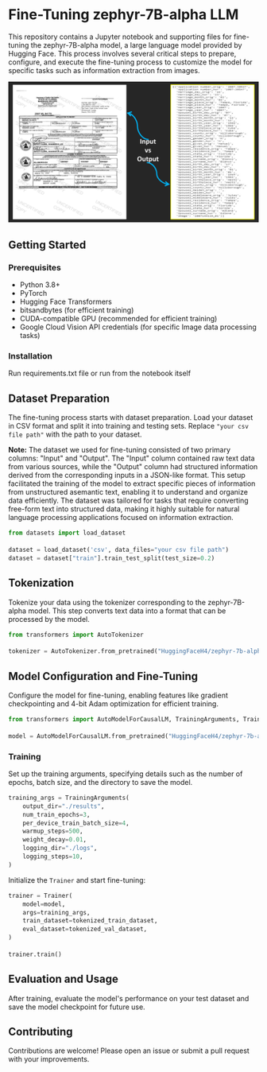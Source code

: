 # Fine-Tuning zephyr-7B-alpha LLM

This repository contains a Jupyter notebook and supporting files for fine-tuning the zephyr-7B-alpha model, a large language model provided by Hugging Face. This process involves several critical steps to prepare, configure, and execute the fine-tuning process to customize the model for specific tasks such as information extraction from images.

[![Video Title](LLM_IO.jpg)]([LinkedIn-video-URL](https://www.linkedin.com/posts/tonumoy-mukherjee-15b238125_machinelearning-ai-datascience-activity-7158835335236407296-aLuP?utm_source=share&utm_medium=member_desktop))


## Getting Started

### Prerequisites

- Python 3.8+
- PyTorch
- Hugging Face Transformers
- bitsandbytes (for efficient training)
- CUDA-compatible GPU (recommended for efficient training)
- Google Cloud Vision API credentials (for specific Image data processing tasks)

### Installation

Run requirements.txt file or run from the notebook itself

## Dataset Preparation

The fine-tuning process starts with dataset preparation. Load your dataset in CSV format and split it into training and testing sets. Replace `"your csv file path"` with the path to your dataset.

**Note:** The dataset we used for fine-tuning consisted of two primary columns: "Input" and "Output". The "Input" column contained raw text data from various sources, while the "Output" column had structured information derived from the corresponding inputs in a JSON-like format. This setup facilitated the training of the model to extract specific pieces of information from unstructured asemantic text, enabling it to understand and organize data efficiently. The dataset was tailored for tasks that require converting free-form text into structured data, making it highly suitable for natural language processing applications focused on information extraction.

```python
from datasets import load_dataset

dataset = load_dataset('csv', data_files="your csv file path")
dataset = dataset["train"].train_test_split(test_size=0.2)
```

## Tokenization

Tokenize your data using the tokenizer corresponding to the zephyr-7B-alpha model. This step converts text data into a format that can be processed by the model.

```python
from transformers import AutoTokenizer

tokenizer = AutoTokenizer.from_pretrained("HuggingFaceH4/zephyr-7b-alpha", model_max_length=784)
```

## Model Configuration and Fine-Tuning

Configure the model for fine-tuning, enabling features like gradient checkpointing and 4-bit Adam optimization for efficient training.

```python
from transformers import AutoModelForCausalLM, TrainingArguments, Trainer

model = AutoModelForCausalLM.from_pretrained("HuggingFaceH4/zephyr-7b-alpha")
```

### Training

Set up the training arguments, specifying details such as the number of epochs, batch size, and the directory to save the model.

```python
training_args = TrainingArguments(
    output_dir="./results",
    num_train_epochs=3,
    per_device_train_batch_size=4,
    warmup_steps=500,
    weight_decay=0.01,
    logging_dir="./logs",
    logging_steps=10,
)
```

Initialize the `Trainer` and start fine-tuning:

```python
trainer = Trainer(
    model=model,
    args=training_args,
    train_dataset=tokenized_train_dataset,
    eval_dataset=tokenized_val_dataset,
)

trainer.train()
```

## Evaluation and Usage

After training, evaluate the model's performance on your test dataset and save the model checkpoint for future use.

## Contributing

Contributions are welcome! Please open an issue or submit a pull request with your improvements.

